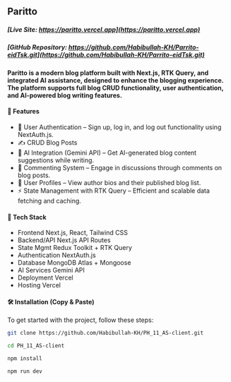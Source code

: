 ## Paritto 
##### [Live Site: https://paritto.vercel.app](https://paritto.vercel.app) 
##### [GitHub Repository: https://github.com/Habibullah-KH/Parrito-eidTsk.git](https://github.com/Habibullah-KH/Parrito-eidTsk.git)

#### Paritto is a modern blog platform built with Next.js, RTK Query, and integrated AI assistance, designed to enhance the blogging experience. The platform supports full blog CRUD functionality, user authentication, and AI-powered blog writing features.

#### 🚀 Features
- 🔐 User Authentication – Sign up, log in, and log out functionality using NextAuth.js.
- ✍️ CRUD Blog Posts
- 🤖 AI Integration (Gemini API) – Get AI-generated blog content suggestions while writing.
- 💬 Commenting System – Engage in discussions through comments on blog posts.
- 📄 User Profiles – View author bios and their published blog list.
- ⚡ State Management with RTK Query – Efficient and scalable data fetching and caching.

#### 🧰 Tech Stack
- Frontend	Next.js, React, Tailwind CSS
- Backend/API	Next.js API Routes
- State Mgmt	Redux Toolkit + RTK Query
- Authentication	NextAuth.js
- Database		MongoDB Atlas + Mongoose
- AI Services	Gemini API
- Deployment	Vercel
- Hosting	Vercel

#### 🛠 Installation (Copy & Paste)
To get started with the project, follow these steps:

```bash
git clone https://github.com/Habibullah-KH/PH_11_AS-client.git
```
```bash
cd PH_11_AS-client
```
```bash
npm install
```
```bash
npm run dev
```